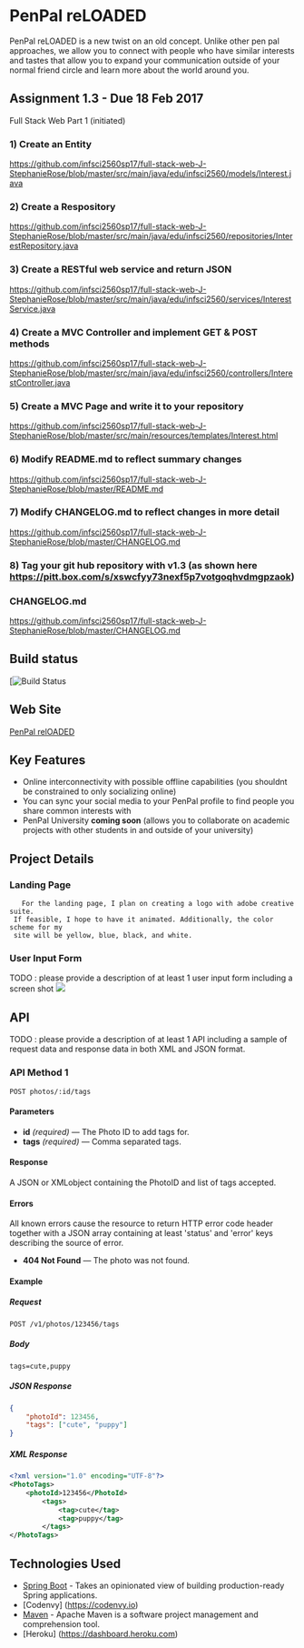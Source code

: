 # PenPal reLOADED

PenPal reLOADED is a new twist on an old concept. Unlike other pen pal approaches, we allow you to connect with people who have similar interests and tastes that allow you to expand your communication outside of your normal friend circle and learn more about the world around you. 


## Assignment 1.3 - Due 18 Feb 2017

   Full Stack Web Part 1 (initiated)
   
### 1) Create an Entity
  https://github.com/infsci2560sp17/full-stack-web-J-StephanieRose/blob/master/src/main/java/edu/infsci2560/models/Interest.java
   
### 2) Create a Respository
  https://github.com/infsci2560sp17/full-stack-web-J-StephanieRose/blob/master/src/main/java/edu/infsci2560/repositories/InterestRepository.java
   
### 3) Create a RESTful web service and return JSON
  https://github.com/infsci2560sp17/full-stack-web-J-StephanieRose/blob/master/src/main/java/edu/infsci2560/services/InterestService.java
   
### 4) Create a MVC Controller and implement GET & POST methods
  https://github.com/infsci2560sp17/full-stack-web-J-StephanieRose/blob/master/src/main/java/edu/infsci2560/controllers/InterestController.java
   
### 5) Create a MVC Page and write it to your repository
  https://github.com/infsci2560sp17/full-stack-web-J-StephanieRose/blob/master/src/main/resources/templates/Interest.html
   
### 6) Modify README.md to reflect summary changes
  https://github.com/infsci2560sp17/full-stack-web-J-StephanieRose/blob/master/README.md
   
### 7) Modify CHANGELOG.md to reflect changes in more detail
  https://github.com/infsci2560sp17/full-stack-web-J-StephanieRose/blob/master/CHANGELOG.md
   
### 8) Tag your git hub repository with v1.3 (as shown here https://pitt.box.com/s/xswcfyy73nexf5p7votgoqhvdmgpzaok)

### CHANGELOG.md
https://github.com/infsci2560sp17/full-stack-web-J-StephanieRose/blob/master/CHANGELOG.md

## Build status

[![Build Status](https://travis-ci.org/infsci2560sp17/full-stack-web-J-StephanieRose.svg?branch=master)


## Web Site

[PenPal relOADED](https://full-stack-web-j-stephanierose.herokuapp.com/)


## Key Features

* Online interconnectivity with possible offline capabilities (you shouldnt be constrained to only socializing online)
* You can sync your social media to your PenPal profile to find people you share common interests with
* PenPal University **coming soon** (allows you to collaborate on academic projects with other students in and outside of your university)

## Project Details

### Landing Page

       For the landing page, I plan on creating a logo with adobe creative suite.
     If feasible, I hope to have it animated. Additionally, the color scheme for my 
     site will be yellow, blue, black, and white. 
       

### User Input Form

TODO : please provide a description of at least 1 user input form including a screen shot ![](https://.../image.jpg)

## API

TODO : please provide a description of at least 1 API including a sample of request data and response data in both XML and JSON format.

### API Method 1

    POST photos/:id/tags

#### Parameters

- **id** _(required)_ — The Photo ID to add tags for.
- **tags** _(required)_ — Comma separated tags.

#### Response

A JSON or XMLobject containing the PhotoID and list of tags accepted.

#### Errors

All known errors cause the resource to return HTTP error code header together with a JSON array containing at least 'status' and 'error' keys describing the source of error.

- **404 Not Found** — The photo was not found.

#### Example

##### Request

    POST /v1/photos/123456/tags

##### Body

    tags=cute,puppy


##### JSON Response

```json
{
    "photoId": 123456,
    "tags": ["cute", "puppy"]
}
```

##### XML Response

```xml
<?xml version="1.0" encoding="UTF-8"?>
<PhotoTags>
    <photoId>123456</PhotoId>
        <tags>
            <tag>cute</tag>
            <tag>puppy</tag>
        </tags>
</PhotoTags>
```

## Technologies Used

- [Spring Boot](https://projects.spring.io/spring-boot/) - Takes an opinionated view of building production-ready Spring applications.
- [Codenvy] (https://codenvy.io)
- [Maven](https://maven.apache.org/) - Apache Maven is a software project management and comprehension tool.
- [Heroku] (https://dashboard.heroku.com)
